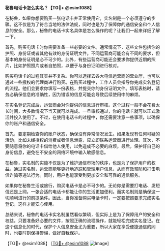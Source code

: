 **秘魯电话卡怎么实名？【TG💪+ @esim1088】**

在秘魯，如果你想要购买一张电话卡并正常使用它，实名制是一个必须遵守的步骤。这不仅是为了符合当地的法律法规，同时也是为了保障你的通信安全和个人信息的安全。那么，秘魯的电话卡实名具体是怎么操作的呢？让我们一起来详细了解一下。

首先，购买电话卡时你需要准备一些必要的文件。通常情况下，这些文件包括你的护照、身份证或者其他有效的身份证明文件。不同运营商可能会有不同的要求，但基本的身份证明是必不可少的。此外，有些运营商可能还会要求你提供近期的照片，比如护照照片或者自拍照，以便于与身份证明进行核对。

购买电话卡的过程其实并不复杂。你可以选择去各大电信运营商的营业厅，也可以通过一些授权的代理商进行购买。在购买过程中，工作人员会指导你完成实名登记的流程。他们会要求你填写一份表格，并提交你的身份证明文件。填写表格时，请务必确保信息的准确性，因为错误的信息可能会导致后续使用中的麻烦。

在实名登记完成后，运营商会对你提供的信息进行审核。这个过程一般不会花费太长时间，大多数情况下当天就可以完成。一旦审核通过，你的电话卡就可以正式激活并投入使用了。不过，在使用电话卡的过程中，你还需要注意一些事项，以确保你的账户和通信安全。

首先，要定期检查你的账户状态，确保没有异常情况发生。如果发现有任何可疑的活动，比如未经授权的消费或者信息泄露，应立即联系运营商进行处理。其次，不要随意将你的电话卡借给他人使用，以免造成不必要的麻烦。最后，保护好自己的身份信息，避免在不安全的网络环境中输入敏感信息。

在秘魯，实名制的实施不仅是为了维护通信市场的秩序，也是为了保护用户的权益。通过实名制，运营商能够更好地追踪和管理用户信息，从而有效预防和打击电信诈骗等违法行为。同时，用户也能享受到更加安全和可靠的通信服务。

如果你在秘魯生活或旅行，购买电话卡是必不可少的。无论你是需要打电话、发短信还是上网，一张合适的电话卡都能让你的生活更加便利。而实名制则是确保这一切顺利进行的前提条件。因此，当你准备购买电话卡时，一定要按照要求完成实名登记，这样才能安心使用。

总结来说，秘魯的电话卡实名制虽然看似繁琐，但实际上是为了保障用户的安全和权益。只要准备好必要的文件，按照正确的流程操作，就能轻松完成实名登记。在这个信息化的时代，保护个人信息安全尤为重要，所以大家在享受便捷通信的同时，也要时刻保持警惕，做好自我保护。

【TG💪+ @esim1088】 [[TG💪+ @esim1088](https://t.me/s/esim1088) ![Image](https://i.postimg.cc/4NQfJmqS/Snipaste-2025-05-13-00-14-12.png)]